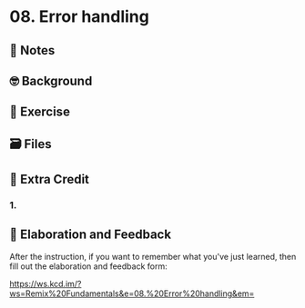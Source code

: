 # 08. Error handling

## 📝 Notes

## 🤓 Background

## 💪 Exercise

## 🗃 Files

## 💯 Extra Credit

### 1.

## 🦉 Elaboration and Feedback

After the instruction, if you want to remember what you've just learned, then
fill out the elaboration and feedback form:

https://ws.kcd.im/?ws=Remix%20Fundamentals&e=08.%20Error%20handling&em=

